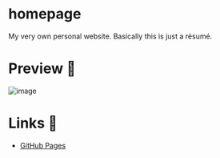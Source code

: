 # homepage
My very own personal website. Basically this is just a résumé.

# Preview 📄
![image](https://github.com/NikitaDeriabin/homepage/assets/56000582/82fa9afd-c19e-4f9f-8520-b35d5072a52a)

# Links 🔗
- [GitHub Pages](nikitaderiabin.github.io/homepage/)